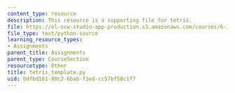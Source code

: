 ```yaml
---
content_type: resource
description: This resource is a supporting file for tetris.
file: https://ol-ocw-studio-app-production.s3.amazonaws.com/courses/6-189-a-gentle-introduction-to-programming-using-python-january-iap-2011/0dfbd16180c26babf3edcc57bf50c1f7_tetris_template.py
file_type: text/python-source
learning_resource_types:
- Assignments
parent_title: Assignments
parent_type: CourseSection
resourcetype: Other
title: tetris_template.py
uid: 0dfbd161-80c2-6bab-f3ed-cc57bf50c1f7
---
```

